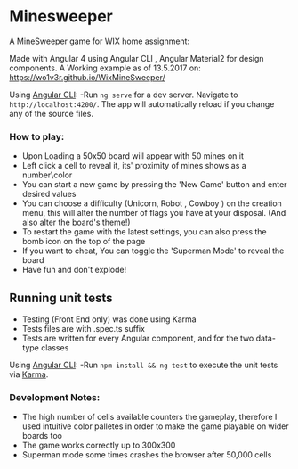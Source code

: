 # Minesweeper
A MineSweeper game for WIX home assignment:

Made with Angular 4 using Angular CLI , Angular Material2 for design components.
A Working example as of 13.5.2017 on: https://wo1v3r.github.io/WixMineSweeper/

Using [Angular CLI](https://github.com/angular/angular-cli):
-Run `ng serve` for a dev server. Navigate to `http://localhost:4200/`. The app will automatically reload if you change any of the source files.

### How to play:

- Upon Loading a 50x50 board will appear with 50 mines on it
- Left click a cell to reveal it, its' proximity of mines shows as a number\color
- You can start a new game by pressing the 'New Game' button and enter desired values
- You can choose a difficulty (Unicorn, Robot , Cowboy ) on the creation menu, this will alter the number of flags you have at your disposal. (And also alter the board's theme!)
- To restart the game with the latest settings, you can also press the bomb icon on the top of the page
- If you want to cheat, You can toggle the 'Superman Mode' to reveal the board
- Have fun and don't explode!


## Running unit tests

- Testing (Front End only) was done using Karma
- Tests files are with <Name>.spec.ts suffix 
- Tests are written for every Angular component, and for the two data-type classes

Using [Angular CLI](https://github.com/angular/angular-cli):
-Run `npm install && ng test` to execute the unit tests via [Karma](https://karma-runner.github.io).


### Development Notes:

- The high number of cells available counters the gameplay, therefore I used intuitive color palletes in order to make the game playable on wider boards too
- The game works correctly up to 300x300
- Superman mode some times crashes the browser after 50,000 cells

